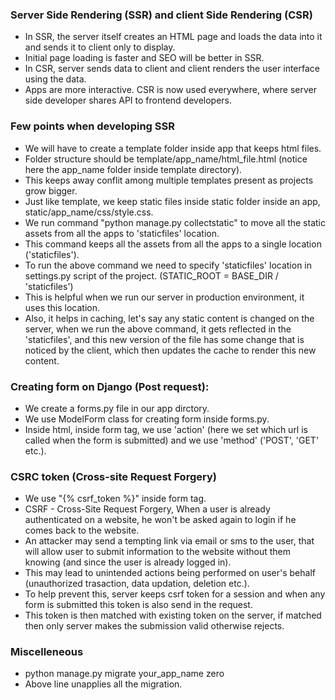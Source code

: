 ### Server Side Rendering (SSR) and client Side Rendering (CSR)
- In SSR, the server itself creates an HTML page and loads the data into it and sends it to client only to display.
- Initial page loading is faster and SEO will be better in SSR.
- In CSR, server sends data to client and client renders the user interface using the data.
- Apps are more interactive. CSR is now used everywhere, where server side developer shares API to frontend developers.

### Few points when developing SSR
- We will have to create a template folder inside app that keeps html files.
- Folder structure should be template/app_name/html_file.html (notice here the app_name folder inside template directory).
- This keeps away conflit among multiple templates present as projects grow bigger.
- Just like template, we keep static files inside static folder inside an app, static/app_name/css/style.css.
- We run command "python manage.py collectstatic" to move all the static assets from all the apps to 'staticfiles' location.
- This command keeps all the assets from all the apps to a single location ('staticfiles').
- To run the above command we need to specify 'staticfiles' location in settings.py script of the project. (STATIC_ROOT = BASE_DIR / 'staticfiles')
- This is helpful when we run our server in production environment, it uses this location.
- Also, it helps in caching, let's say any static content is changed on the server, when we run the above command, it gets reflected in the 'staticfiles', and this new version of the file has some change that is noticed by the client, which then updates the cache to render this new content.


### Creating form on Django (Post request):
- We create a forms.py file in our app dirctory.
- We use ModelForm class for creating form inside forms.py.
- Inside html, inside form tag, we use 'action' (here we set which url is called when the form is submitted) and we use 'method' ('POST', 'GET' etc.).
### CSRC token (Cross-site Request Forgery)
- We use "{% csrf_token %}" inside form tag.
- CSRF - Cross-Site Request Forgery, When a user is already authenticated on a website, he won't be asked again to login if he comes back to the website.
- An attacker may send a tempting link via email or sms to the user, that will allow user to submit information to the website without them knowing (and since the user is already logged in).
- This may lead to unintended actions being performed on user's behalf (unauthorized trasaction, data updation, deletion etc.).
- To help prevent this, server keeps csrf token for a session and when any form is submitted this token is also send in the request.
- This token is then matched with existing token on the server, if matched then only server makes the submission valid otherwise rejects.

### Miscelleneous
- python manage.py migrate your_app_name zero
- Above line unapplies all the migration.
